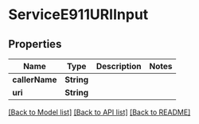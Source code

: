 # ServiceE911URIInput

## Properties
Name | Type | Description | Notes
------------ | ------------- | ------------- | -------------
**callerName** | **String** |  | 
**uri** | **String** |  | 

[[Back to Model list]](../README.md#documentation-for-models) [[Back to API list]](../README.md#documentation-for-api-endpoints) [[Back to README]](../README.md)


